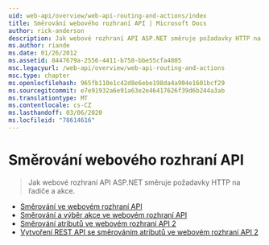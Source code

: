 ```yaml
---
uid: web-api/overview/web-api-routing-and-actions/index
title: Směrování webového rozhraní API | Microsoft Docs
author: rick-anderson
description: Jak webové rozhraní API ASP.NET směruje požadavky HTTP na řadiče a akce.
ms.author: riande
ms.date: 01/26/2012
ms.assetid: 8447679a-2556-4411-b758-bbe55cfa4805
msc.legacyurl: /web-api/overview/web-api-routing-and-actions
msc.type: chapter
ms.openlocfilehash: 965fb110e1c42d8e6ebe198da4a904e1601bcf29
ms.sourcegitcommit: e7e91932a6e91a63e2e46417626f39d6b244a3ab
ms.translationtype: MT
ms.contentlocale: cs-CZ
ms.lasthandoff: 03/06/2020
ms.locfileid: "78614616"
---
```

# <a name="web-api-routing"></a>Směrování webového rozhraní API

> Jak webové rozhraní API ASP.NET směruje požadavky HTTP na řadiče a akce.

- [Směrování ve webovém rozhraní API](routing-in-aspnet-web-api.md)
- [Směrování a výběr akce ve webovém rozhraní API](routing-and-action-selection.md)
- [Směrování atributů ve webovém rozhraní API 2](attribute-routing-in-web-api-2.md)
- [Vytvoření REST API se směrováním atributů ve webovém rozhraní API 2](create-a-rest-api-with-attribute-routing.md)
